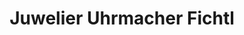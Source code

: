 ---
title: "Juwelier Uhrmacher Fichtl"
url: /saalfelden-am-steinernen-meer/juwelier-uhrmacher-fichtl/
shop: Schmuck
---